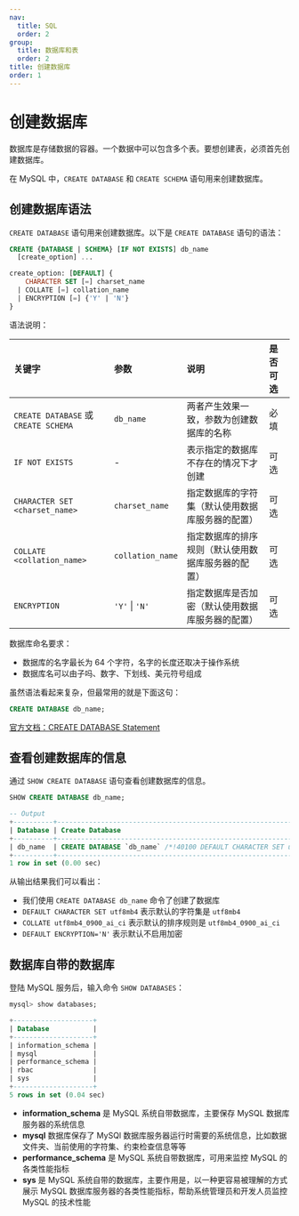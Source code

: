 ```yaml
---
nav:
  title: SQL
  order: 2
group:
  title: 数据库和表
  order: 2
title: 创建数据库
order: 1
---
```


# 创建数据库

数据库是存储数据的容器。一个数据中可以包含多个表。要想创建表，必须首先创建数据库。

在 MySQL 中，`CREATE DATABASE` 和 `CREATE SCHEMA` 语句用来创建数据库。

## 创建数据库语法

`CREATE DATABASE` 语句用来创建数据库。以下是 `CREATE DATABASE` 语句的语法：

```sql
CREATE {DATABASE | SCHEMA} [IF NOT EXISTS] db_name
  [create_option] ...

create_option: [DEFAULT] {
    CHARACTER SET [=] charset_name
  | COLLATE [=] collation_name
  | ENCRYPTION [=] {'Y' | 'N'}
}
```

语法说明：

| 关键字                               | 参数             | 说明                                               | 是否可选 |
| :----------------------------------- | :--------------- | :------------------------------------------------- | :------- |
| `CREATE DATABASE` 或 `CREATE SCHEMA` | `db_name`        | 两者产生效果一致，参数为创建数据库的名称           | 必填     |
| `IF NOT EXISTS`                      | -                | 表示指定的数据库不存在的情况下才创建               | 可选     |
| `CHARACTER SET <charset_name>`       | `charset_name`   | 指定数据库的字符集（默认使用数据库服务器的配置）   | 可选     |
| `COLLATE <collation_name>`           | `collation_name` | 指定数据库的排序规则（默认使用数据库服务器的配置） | 可选     |
| `ENCRYPTION`                         | `'Y'` \| `'N'`   | 指定数据库是否加密（默认使用数据库服务器的配置）   | 可选     |

数据库命名要求：

- 数据库的名字最长为 64 个字符，名字的长度还取决于操作系统
- 数据库名可以由子吗、数字、下划线、美元符号组成

虽然语法看起来复杂，但最常用的就是下面这句：

```sql
CREATE DATABASE db_name;
```

[官方文档：CREATE DATABASE Statement](https://dev.mysql.com/doc/refman/8.0/en/create-database.html)

## 查看创建数据库的信息

通过 `SHOW CREATE DATABASE` 语句查看创建数据库的信息。

```sql
SHOW CREATE DATABASE db_name;

-- Output
+----------+----------------------------------------------------------------------------------------------------------------------------------+
| Database | Create Database                                                                                                                  |
+----------+----------------------------------------------------------------------------------------------------------------------------------+
| db_name  | CREATE DATABASE `db_name` /*!40100 DEFAULT CHARACTER SET utf8mb4 COLLATE utf8mb4_0900_ai_ci */ /*!80016 DEFAULT ENCRYPTION='N' */|
+----------+----------------------------------------------------------------------------------------------------------------------------------+
1 row in set (0.00 sec)
```

从输出结果我们可以看出：

- 我们使用 `CREATE DATABASE db_name` 命令了创建了数据库
- `DEFAULT CHARACTER SET utf8mb4` 表示默认的字符集是 `utf8mb4`
- `COLLATE utf8mb4_0900_ai_ci` 表示默认的排序规则是 `utf8mb4_0900_ai_ci`
- `DEFAULT ENCRYPTION='N'` 表示默认不启用加密

## 数据库自带的数据库

登陆 MySQL 服务后，输入命令 `SHOW DATABASES`：

```sql
mysql> show databases;

+--------------------+
| Database           |
+--------------------+
| information_schema |
| mysql              |
| performance_schema |
| rbac               |
| sys                |
+--------------------+
5 rows in set (0.04 sec)
```

- **information_schema** 是 MySQL 系统自带数据库，主要保存 MySQL 数据库服务器的系统信息
- **mysql** 数据库保存了 MySQl 数据库服务器运行时需要的系统信息，比如数据文件夹、当前使用的字符集、约束检查信息等等
- **performance_schema** 是 MySQL 系统自带数据库，可用来监控 MySQL 的各类性能指标
- **sys** 是 MySQL 系统自带的数据库，主要作用是，以一种更容易被理解的方式展示 MySQL 数据库服务器的各类性能指标，帮助系统管理员和开发人员监控 MySQL 的技术性能